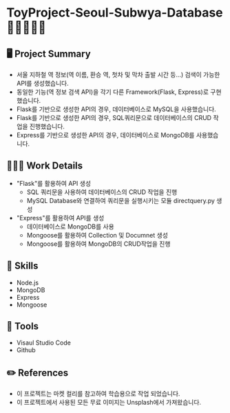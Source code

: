 # ToyProject-Seoul-Subwya-Database 🍫🍪🍩🍭🧁
## 🖥 Project Summary
- 서울 지하철 역 정보(역 이름, 환승 역, 첫차 및 막차 출발 시간 등...) 검색이 가능한 API를 생성했습니다.
- 동일한 기능(역 정보 검색 API)을 각기 다른 Framework(Flask, Express)로 구현했습니다.
- Flask를 기반으로 생성한 API의 경우, 데이터베이스로 MySQL을 사용했습니다.
- Flask를 기반으로 생성한 API의 경우, SQL쿼리문으로 데이터베이스의 CRUD 작업을 진행했습니다. 
- Express를 기반으로 생성한 API의 경우, 데이터베이스로 MongoDB를 사용했습니다.

## 👩🏻‍💻 Work Details
- "Flask"를 활용하여 API 생성
    - SQL 쿼리문을 사용하여 데이터베이스의 CRUD 작업을 진행
    - MySQL Database와 연결하여 쿼리문을 실행시키는 모듈 directquery.py 생성
- "Express"를 활용하여 API를 생성
    - 데이터베이스로 MongoDB를 사용
    - Mongoose를 활용하여 Collection 및 Documnet 생성
    - Mongoose를 활용하여 MongoDB의 CRUD작업을 진행

## 🔧 Skills
- Node.js
- MongoDB
- Express
- Mongoose

## 🔧 Tools
- Visaul Studio Code
- Github

## ✏️ References
- 이 프로젝트는 마켓 컬리를 참고하여 학습용으로 작업 되었습니다.
- 이 프로젝트에서 사용된 모든 무료 이미지는 Unsplash에서 가져왔습니다.
